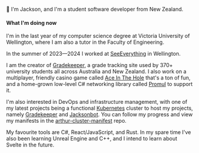 👋 I'm Jackson, and I'm a student software developer from New Zealand.  

#### What I'm doing now
I'm in the last year of my computer science degree at Victoria University of Wellington, where I am also a tutor in the Faculty of Engineering.   
  
In the summer of 2023&mdash;2024 I worked at [SeeEverything](https://github.com/seeeverything) in Wellington.

I am the creator of [Gradekeeper](https://gradekeeper.xyz), a grade tracking site used by 370+ university students all across Australia and New Zealand. I also work on a multiplayer, friendly casino game called [Ace In The Hole](https://github.com/jacksonrakena/ace-in-the-hole) that's a ton of fun, and a home-grown low-level C# networking library called [Promul](https://github.com/jacksonrakena/promul) to support it.

I'm also interested in DevOps and infrastructure management, with one of my latest projects being a functional [Kubernetes](https://kubernetes.io/) cluster to host my projects, namely [Gradekeeper](https://gradekeeper.xyz) and [Jacksonbot](https://github.com/jacksonrakena/jacksonbot). You can follow my progress and view my manifests in the [arthur-cluster-manifest](https://github.com/jacksonrakena/arthur-cluster-manifest) repo.

My favourite tools are C#, React/JavaScript, and Rust. In my spare time I've also been learning Unreal Engine and C++, and I intend to learn about Svelte in the future.
